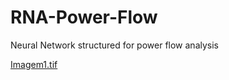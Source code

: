 # RNA-Power-Flow
Neural Network structured for power flow analysis

[Imagem1.tif](https://github.com/user-attachments/files/22007384/Imagem1.tif)

